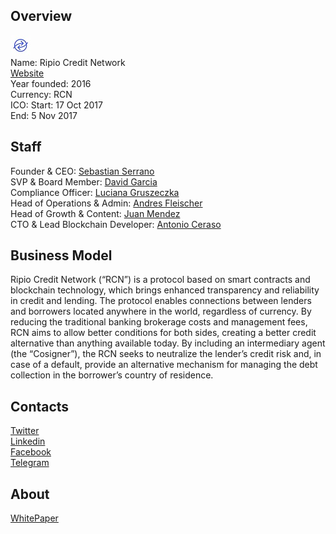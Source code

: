 ## Overview
![logo](../projects/logo/ripio_credit_network.jpg)  
Name: Ripio Credit Network  
[Website](https://ripiocredit.network/)  
Year founded: 2016  
Currency: RCN  
ICO: Start: 17 Oct 2017  
End: 5 Nov 2017
## Staff
Founder & CEO: [Sebastian Serrano](../people/sebastian_serrano.md)  
SVP & Board Member: [David Garcia](../people/david_garcia.md)  
Compliance Officer: [Luciana Gruszeczka](../people/luciana_gruszeczka.md)  
Head of Operations & Admin: [Andres Fleischer](../people/andres_fleischer.md)  
Head of Growth & Content: [Juan Mendez](../people/juan_mendez.md)  
CTO & Lead Blockchain Developer: [Antonio Ceraso](../people/antonio_ceraso.md)
## Business Model
Ripio Credit Network (“RCN​”) is a protocol based on smart contracts and blockchain
technology, which brings enhanced transparency and reliability in credit and lending.
The protocol enables connections between lenders and borrowers located anywhere in
the world, regardless of currency. By reducing the traditional banking brokerage costs
and management fees, RCN aims to allow better conditions for both sides, creating a
better credit alternative than anything available today. By including an intermediary
agent (the “Cosigner​”), the RCN seeks to neutralize the lender’s credit risk and, in case
of a default, provide an alternative mechanism for managing the debt collection in the
borrower’s country of residence.
## Contacts  
[Twitter](https://twitter.com/RCN_token)  
[Linkedin](https://www.linkedin.com/company/25040414/)  
[Facebook](https://www.facebook.com/ripiocredit.network/)        
[Telegram](https://t.me/RCNtalk)
## About  
[WhitePaper](https://ripiocredit.network/wp/RCN%20Whitepaper%20ENG.pdf) 
